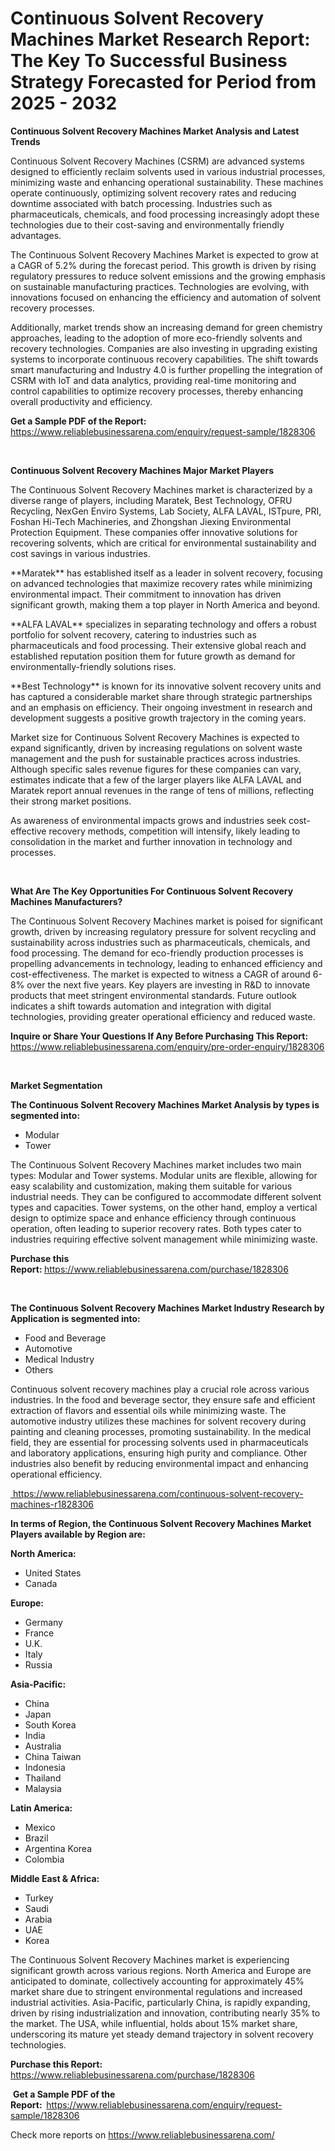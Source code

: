<p><h1>Continuous Solvent Recovery Machines Market Research Report: The Key To Successful Business Strategy Forecasted for Period from 2025 - 2032</h1></p><p><strong>Continuous Solvent Recovery Machines Market Analysis and Latest Trends</strong></p>
<p><p>Continuous Solvent Recovery Machines (CSRM) are advanced systems designed to efficiently reclaim solvents used in various industrial processes, minimizing waste and enhancing operational sustainability. These machines operate continuously, optimizing solvent recovery rates and reducing downtime associated with batch processing. Industries such as pharmaceuticals, chemicals, and food processing increasingly adopt these technologies due to their cost-saving and environmentally friendly advantages.</p><p>The Continuous Solvent Recovery Machines Market is expected to grow at a CAGR of 5.2% during the forecast period. This growth is driven by rising regulatory pressures to reduce solvent emissions and the growing emphasis on sustainable manufacturing practices. Technologies are evolving, with innovations focused on enhancing the efficiency and automation of solvent recovery processes. </p><p>Additionally, market trends show an increasing demand for green chemistry approaches, leading to the adoption of more eco-friendly solvents and recovery technologies. Companies are also investing in upgrading existing systems to incorporate continuous recovery capabilities. The shift towards smart manufacturing and Industry 4.0 is further propelling the integration of CSRM with IoT and data analytics, providing real-time monitoring and control capabilities to optimize recovery processes, thereby enhancing overall productivity and efficiency.</p></p>
<p><strong>Get a Sample PDF of the Report:&nbsp;</strong> <a href="https://www.reliablebusinessarena.com/enquiry/request-sample/1828306?utm_campaign=1892&utm_medium=2&utm_source=Github&utm_content=ia&utm_term=28022025&utm_id=continuous-solvent-recovery-machines">https://www.reliablebusinessarena.com/enquiry/request-sample/1828306</a></p>
<p>&nbsp;</p>
<p><strong>Continuous Solvent Recovery Machines Major Market Players</strong></p>
<p><p>The Continuous Solvent Recovery Machines market is characterized by a diverse range of players, including Maratek, Best Technology, OFRU Recycling, NexGen Enviro Systems, Lab Society, ALFA LAVAL, ISTpure, PRI, Foshan Hi-Tech Machineries, and Zhongshan Jiexing Environmental Protection Equipment. These companies offer innovative solutions for recovering solvents, which are critical for environmental sustainability and cost savings in various industries.</p><p>**Maratek** has established itself as a leader in solvent recovery, focusing on advanced technologies that maximize recovery rates while minimizing environmental impact. Their commitment to innovation has driven significant growth, making them a top player in North America and beyond.</p><p>**ALFA LAVAL** specializes in separating technology and offers a robust portfolio for solvent recovery, catering to industries such as pharmaceuticals and food processing. Their extensive global reach and established reputation position them for future growth as demand for environmentally-friendly solutions rises.</p><p>**Best Technology** is known for its innovative solvent recovery units and has captured a considerable market share through strategic partnerships and an emphasis on efficiency. Their ongoing investment in research and development suggests a positive growth trajectory in the coming years.</p><p>Market size for Continuous Solvent Recovery Machines is expected to expand significantly, driven by increasing regulations on solvent waste management and the push for sustainable practices across industries. Although specific sales revenue figures for these companies can vary, estimates indicate that a few of the larger players like ALFA LAVAL and Maratek report annual revenues in the range of tens of millions, reflecting their strong market positions.</p><p>As awareness of environmental impacts grows and industries seek cost-effective recovery methods, competition will intensify, likely leading to consolidation in the market and further innovation in technology and processes.</p></p>
<p>&nbsp;</p>
<p><strong>What Are The Key Opportunities For Continuous Solvent Recovery Machines Manufacturers?</strong></p>
<p><p>The Continuous Solvent Recovery Machines market is poised for significant growth, driven by increasing regulatory pressure for solvent recycling and sustainability across industries such as pharmaceuticals, chemicals, and food processing. The demand for eco-friendly production processes is propelling advancements in technology, leading to enhanced efficiency and cost-effectiveness. The market is expected to witness a CAGR of around 6-8% over the next five years. Key players are investing in R&D to innovate products that meet stringent environmental standards. Future outlook indicates a shift towards automation and integration with digital technologies, providing greater operational efficiency and reduced waste.</p></p>
<p><strong>Inquire or Share Your Questions If Any Before Purchasing This Report:</strong> <a href="https://www.reliablebusinessarena.com/enquiry/pre-order-enquiry/1828306?utm_campaign=1892&utm_medium=2&utm_source=Github&utm_content=ia&utm_term=28022025&utm_id=continuous-solvent-recovery-machines">https://www.reliablebusinessarena.com/enquiry/pre-order-enquiry/1828306</a></p>
<p>&nbsp;</p>
<p><strong>Market Segmentation</strong></p>
<p><strong>The Continuous Solvent Recovery Machines Market Analysis by types is segmented into:</strong></p>
<p><ul><li>Modular</li><li>Tower</li></ul></p>
<p><p>The Continuous Solvent Recovery Machines market includes two main types: Modular and Tower systems. Modular units are flexible, allowing for easy scalability and customization, making them suitable for various industrial needs. They can be configured to accommodate different solvent types and capacities. Tower systems, on the other hand, employ a vertical design to optimize space and enhance efficiency through continuous operation, often leading to superior recovery rates. Both types cater to industries requiring effective solvent management while minimizing waste.</p></p>
<p><strong>Purchase this Report:&nbsp;</strong><a href="https://www.reliablebusinessarena.com/purchase/1828306?utm_campaign=1892&utm_medium=2&utm_source=Github&utm_content=ia&utm_term=28022025&utm_id=continuous-solvent-recovery-machines">https://www.reliablebusinessarena.com/purchase/1828306</a></p>
<p>&nbsp;</p>
<p><strong>The Continuous Solvent Recovery Machines Market Industry Research by Application is segmented into:</strong></p>
<p><ul><li>Food and Beverage</li><li>Automotive</li><li>Medical Industry</li><li>Others</li></ul></p>
<p><p>Continuous solvent recovery machines play a crucial role across various industries. In the food and beverage sector, they ensure safe and efficient extraction of flavors and essential oils while minimizing waste. The automotive industry utilizes these machines for solvent recovery during painting and cleaning processes, promoting sustainability. In the medical field, they are essential for processing solvents used in pharmaceuticals and laboratory applications, ensuring high purity and compliance. Other industries also benefit by reducing environmental impact and enhancing operational efficiency.</p></p>
<p><a href="https://www.reliablebusinessarena.com/continuous-solvent-recovery-machines-r1828306?utm_campaign=1892&utm_medium=2&utm_source=Github&utm_content=ia&utm_term=28022025&utm_id=continuous-solvent-recovery-machines">&nbsp;https://www.reliablebusinessarena.com/continuous-solvent-recovery-machines-r1828306</a></p>
<p><strong>In terms of Region, the Continuous Solvent Recovery Machines Market Players available by Region are:</strong></p>
<p>
    <p> <strong> North America: </strong>
        <ul>
            <li>United States</li>
            <li>Canada</li>
        </ul>
        </p> 
    <p> <strong> Europe: </strong>
        <ul>
            <li>Germany</li>
            <li>France</li>
            <li>U.K.</li>
            <li>Italy</li>
            <li>Russia</li>
        </ul>
        </p> 
    <p> <strong> Asia-Pacific: </strong>
        <ul>
            <li>China</li>
            <li>Japan</li>
            <li>South Korea</li>
            <li>India</li>
            <li>Australia</li>
            <li>China Taiwan</li>
            <li>Indonesia</li>
            <li>Thailand</li>
            <li>Malaysia</li>
        </ul>
        </p> 
    <p> <strong> Latin America: </strong>
        <ul>
            <li>Mexico</li>
            <li>Brazil</li>
            <li>Argentina Korea</li>
            <li>Colombia</li>
        </ul>
        </p> 
    <p> <strong> Middle East & Africa: </strong>
        <ul>
            <li>Turkey</li>
            <li>Saudi</li>
            <li>Arabia</li>
            <li>UAE</li>
            <li>Korea</li>
        </ul>
    </p>
    </p>
<p><p>The Continuous Solvent Recovery Machines market is experiencing significant growth across various regions. North America and Europe are anticipated to dominate, collectively accounting for approximately 45% market share due to stringent environmental regulations and increased industrial activities. Asia-Pacific, particularly China, is rapidly expanding, driven by rising industrialization and innovation, contributing nearly 35% to the market. The USA, while influential, holds about 15% market share, underscoring its mature yet steady demand trajectory in solvent recovery technologies.</p></p>
<p><strong>Purchase this Report: </strong><a href="https://www.reliablebusinessarena.com/purchase/1828306?utm_campaign=1892&utm_medium=2&utm_source=Github&utm_content=ia&utm_term=28022025&utm_id=continuous-solvent-recovery-machines">https://www.reliablebusinessarena.com/purchase/1828306</a></p>
<p>&nbsp;<strong>Get a Sample PDF of the Report:&nbsp;&nbsp;</strong><a href="https://www.reliablebusinessarena.com/enquiry/request-sample/1828306?utm_campaign=1892&utm_medium=2&utm_source=Github&utm_content=ia&utm_term=28022025&utm_id=continuous-solvent-recovery-machines">https://www.reliablebusinessarena.com/enquiry/request-sample/1828306</a></p>
<p><strong></strong></p>
<p>Check more reports on <a href="https://www.reliablebusinessarena.com/?utm_campaign=1892&utm_medium=2&utm_source=Github&utm_content=ia&utm_term=28022025&utm_id=continuous-solvent-recovery-machines">https://www.reliablebusinessarena.com/</a></p>